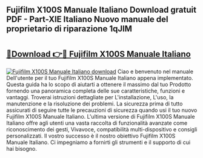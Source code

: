 ## Fujifilm X100S Manuale Italiano Download gratuit PDF - Part-XlE Italiano Nuovo manuale del proprietario di riparazione 1qJlM

# <h2><a href="http://dfaylpp.blite.top/?on=Fujifilm+X100S+Manuale+Italiano">🔗Download 👉🔴 Fujifilm X100S Manuale Italiano</a></h2>

[![Fujifilm X100S Manuale Italiano download](https://i.imgur.com/lujVjoI.png)](http://dfaylpp.blite.top/?on=Fujifilm+X100S+Manuale+Italiano)
Ciao e benvenuto nel manuale Dell'utente per il tuo Fujifilm X100S Manuale Italiano appena implementato. Questa guida ha lo scopo di aiutarti a ottenere il massimo dal tuo Prodotto fornendo una panoramica completa delle sue caratteristiche, funzioni e vantaggi. Troverai istruzioni dettagliate per L'installazione, L'uso, la manutenzione e la risoluzione dei problemi. La sicurezza prima di tutto assicurati di seguire tutte le precauzioni di sicurezza quando usi il tuo nuovo Fujifilm X100S Manuale Italiano. L'ultima versione di Fujifilm X100S Manuale Italiano offre agli utenti una vasta raccolta di funzionalità avanzate come riconoscimento dei gesti, Vivavoce, compatibilità multi-dispositivo e consigli personalizzati. Il vostro successo è il nostro obiettivo Fujifilm X100S Manuale Italiano. Ci impegniamo a fornirti gli strumenti e il supporto di cui hai bisogno.
